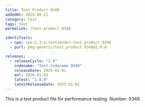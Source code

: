 ```yaml
---
title: Test Product 0348
addedAt: 2025-08-21
category: test
tags: test
permalink: /test-product-0348

identifiers:
  - cpe: cpe:2.3:a:testvendor:test_product_0348
  - purl: pkg:generic/test_product_0348@1.0.0

releases:
  - releaseCycle: "1.0"
    codename: "Test Codename 0348"
    releaseDate: 2025-01-01
    eol: 2026-01-01
    latest: "1.0.0"
    latestReleaseDate: 2025-01-01
---
```


This is a test product file for performance testing. Number: 0348

